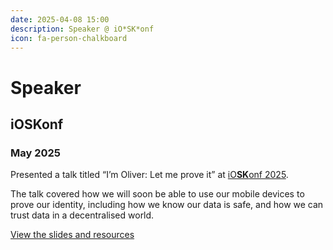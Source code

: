 ```yaml
---
date: 2025-04-08 15:00
description: Speaker @ iO*SK*onf
icon: fa-person-chalkboard
---
```

# Speaker
## iO**SK**onf
### May 2025

Presented a talk titled “I’m Oliver: Let me prove it” at [iO**SK**onf 2025](https://www.ioskonf.mk).

The talk covered how we will soon be able to use our mobile devices to prove our identity, including how we know our data is safe, and how we can trust data in a decentralised world.

[View the slides and resources](https://github.com/obinns-dd/identity)

